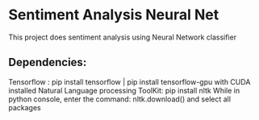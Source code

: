 # Sentiment Analysis Neural Net
This project does sentiment analysis using Neural Network classifier
## Dependencies:
Tensorflow : pip install tensorflow | pip install tensorflow-gpu with CUDA installed
Natural Language processing ToolKit: pip install nltk
While in python console, enter the command: nltk.download() 
and select all packages
